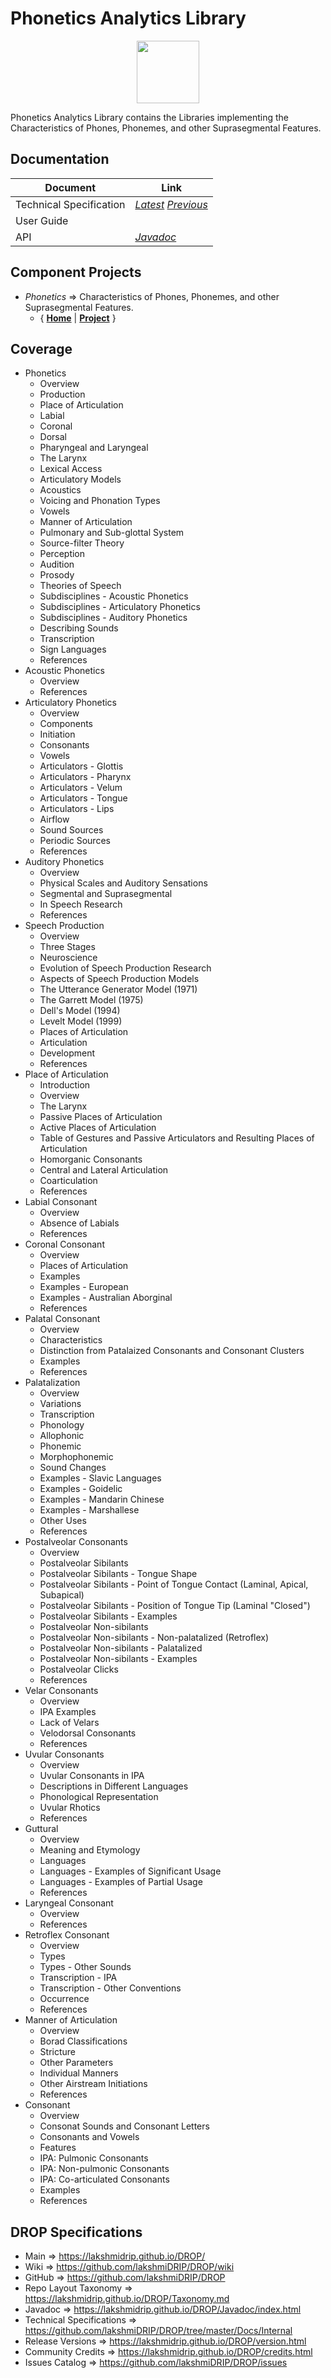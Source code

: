 ﻿
# Phonetics Analytics Library


<p align="center"><img src="https://github.com/lakshmiDRIP/DROP/blob/master/DRIP_Logo.gif?raw=true" width="100"></p>

Phonetics Analytics Library contains the Libraries implementing the Characteristics of Phones, Phonemes, and other Suprasegmental Features.


## Documentation

 |        Document         | Link |
 |-------------------------|------|
 | Technical Specification | [*Latest*](https://github.com/lakshmiDRIP/DROP/blob/master/Docs/Internal/PhoneticsAnalytics/PhoneticsAnalytics_v5.37.pdf) [*Previous*](https://github.com/lakshmiDRIP/DROP/blob/master/Docs/Internal/PhoneticsAnalytics) |
 | User Guide              |  |
 | API                     | [*Javadoc*](https://lakshmidrip.github.io/DROP/Javadoc/index.html)|


## Component Projects

 * *Phonetics* => Characteristics of Phones, Phonemes, and other Suprasegmental Features.
	* { [**Home**](https://github.com/lakshmiDRIP/DROP/tree/master/src/main/java/org/drip/phonetics/README.md) | 
	[**Project**](https://github.com/lakshmiDRIP/DROP/issues?q=is%3Aopen+is%3Aissue+label%3Aphonetics) }


## Coverage

 * Phonetics
	* Overview
	* Production
	* Place of Articulation
	* Labial
	* Coronal
	* Dorsal
	* Pharyngeal and Laryngeal
	* The Larynx
	* Lexical Access
	* Articulatory Models
	* Acoustics
	* Voicing and Phonation Types
	* Vowels
	* Manner of Articulation
	* Pulmonary and Sub-glottal System
	* Source-filter Theory
	* Perception
	* Audition
	* Prosody
	* Theories of Speech
	* Subdisciplines - Acoustic Phonetics
	* Subdisciplines - Articulatory Phonetics
	* Subdisciplines - Auditory Phonetics
	* Describing Sounds
	* Transcription
	* Sign Languages
	* References
 * Acoustic Phonetics
	* Overview
	* References
 * Articulatory Phonetics
	* Overview
	* Components
	* Initiation
	* Consonants
	* Vowels
	* Articulators - Glottis
	* Articulators - Pharynx
	* Articulators - Velum
	* Articulators - Tongue
	* Articulators - Lips
	* Airflow
	* Sound Sources
	* Periodic Sources
	* References
 * Auditory Phonetics
	* Overview
	* Physical Scales and Auditory Sensations
	* Segmental and Suprasegmental
	* In Speech Research
	* References
 * Speech Production
	* Overview
	* Three Stages
	* Neuroscience
	* Evolution of Speech Production Research
	* Aspects of Speech Production Models
	* The Utterance Generator Model (1971)
	* The Garrett Model (1975)
	* Dell's Model (1994)
	* Levelt Model (1999)
	* Places of Articulation
	* Articulation
	* Development
	* References
 * Place of Articulation
	* Introduction
	* Overview
	* The Larynx
	* Passive Places of Articulation
	* Active Places of Articulation
	* Table of Gestures and Passive Articulators and Resulting Places of Articulation
	* Homorganic Consonants
	* Central and Lateral Articulation
	* Coarticulation
	* References
 * Labial Consonant
	* Overview
	* Absence of Labials
	* References
 * Coronal Consonant
	* Overview
	* Places of Articulation
	* Examples
	* Examples - European
	* Examples - Australian Aborginal
	* References
 * Palatal Consonant
	* Overview
	* Characteristics
	* Distinction from Patalaized Consonants and Consonant Clusters
	* Examples
	* References
 * Palatalization
	* Overview
	* Variations
	* Transcription
	* Phonology
	* Allophonic
	* Phonemic
	* Morphophonemic
	* Sound Changes
	* Examples - Slavic Languages
	* Examples - Goidelic
	* Examples - Mandarin Chinese
	* Examples - Marshallese
	* Other Uses
	* References
 * Postalveolar Consonants
	* Overview
	* Postalveolar Sibilants
	* Postalveolar Sibilants - Tongue Shape
	* Postalveolar Sibilants - Point of Tongue Contact (Laminal, Apical, Subapical)
	* Postalveolar Sibilants - Position of Tongue Tip (Laminal "Closed")
	* Postalveolar Sibilants - Examples
	* Postalveolar Non-sibilants
	* Postalveolar Non-sibilants - Non-palatalized (Retroflex)
	* Postalveolar Non-sibilants - Palatalized
	* Postalveolar Non-sibilants - Examples
	* Postalveolar Clicks
	* References
 * Velar Consonants
	* Overview
	* IPA Examples
	* Lack of Velars
	* Velodorsal Consonants
	* References
 * Uvular Consonants
	* Overview
	* Uvular Consonants in IPA
	* Descriptions in Different Languages
	* Phonological Representation
	* Uvular Rhotics
	* References
 * Guttural
	* Overview
	* Meaning and Etymology
	* Languages
	* Languages - Examples of Significant Usage
	* Languages - Examples of Partial Usage
	* References
 * Laryngeal Consonant
	* Overview
	* References
 * Retroflex Consonant
	* Overview
	* Types
	* Types - Other Sounds
	* Transcription - IPA
	* Transcription - Other Conventions
	* Occurrence
	* References
 * Manner of Articulation
	* Overview
	* Borad Classifications
	* Stricture
	* Other Parameters
	* Individual Manners
	* Other Airstream Initiations
	* References
 * Consonant
	* Overview
	* Consonat Sounds and Consonant Letters
	* Consonants and Vowels
	* Features
	* IPA: Pulmonic Consonants
	* IPA: Non-pulmonic Consonants
	* IPA: Co-articulated Consonants
	* Examples
	* References


## DROP Specifications

 * Main                     => https://lakshmidrip.github.io/DROP/
 * Wiki                     => https://github.com/lakshmiDRIP/DROP/wiki
 * GitHub                   => https://github.com/lakshmiDRIP/DROP
 * Repo Layout Taxonomy     => https://lakshmidrip.github.io/DROP/Taxonomy.md
 * Javadoc                  => https://lakshmidrip.github.io/DROP/Javadoc/index.html
 * Technical Specifications => https://github.com/lakshmiDRIP/DROP/tree/master/Docs/Internal
 * Release Versions         => https://lakshmidrip.github.io/DROP/version.html
 * Community Credits        => https://lakshmidrip.github.io/DROP/credits.html
 * Issues Catalog           => https://github.com/lakshmiDRIP/DROP/issues
